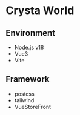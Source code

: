 # Crysta World
## Environment
- Node.js v18
- Vue3
- Vite

## Framework
- postcss
- tailwind
- VueStoreFront